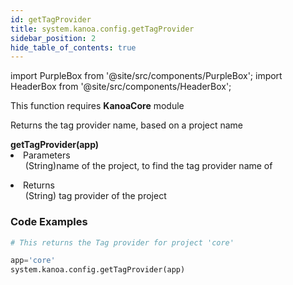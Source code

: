 ```yaml
---
id: getTagProvider
title: system.kanoa.config.getTagProvider
sidebar_position: 2
hide_table_of_contents: true
---
```

import PurpleBox from '@site/src/components/PurpleBox';
import HeaderBox from '@site/src/components/HeaderBox';

<PurpleBox>This function requires <b>KanoaCore</b> module</PurpleBox>

<HeaderBox header="Description">Returns the tag provider name, based on a project name</HeaderBox>

<HeaderBox header="Syntax">
    <b>getTagProvider(app)</b>
    <li> Parameters <br />
        <ul> (String)name of the project, to find the tag provider name of </ul>
    </li>
    <li> Returns <br />
        <ul> (String) tag provider of the project </ul>
    </li>
</HeaderBox>

### Code Examples

```py
# This returns the Tag provider for project 'core'

app='core'
system.kanoa.config.getTagProvider(app)
```